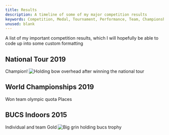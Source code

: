 ```yaml
---
title: Results
description: A timeline of some of my major competition results
keywords: Competition, Medal, Tournament, Performance, Team, Championships
unused: blank
---
```


A list of my important competition results, which I will hopefully be able to code up into some custom formatting

## National Tour 2019
Champion!
![Holding bow overhead after winning the national tour]()

## World Championships 2019
Won team olympic quota Places

## BUCS Indoors 2015
Individual and team Gold
![Big grin holding bucs trophy]()

<!-- may make more sense to store this information as eg json or yaml, then build the results page with its own view function -->
